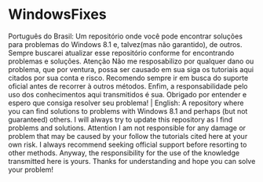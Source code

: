 # WindowsFixes
Português do Brasil: Um repositório onde você pode encontrar soluções para problemas do Windows 8.1 e, talvez(mas não garantido), de outros. Sempre buscarei atualizar esse repositório conforme for encontrando problemas e soluções.  Atenção  Não me resposabilizo por qualquer dano ou problema, que por ventura, possa ser causado em sua siga os tutoriais aqui citados por sua conta e risco. Recomendo sempre ir em busca do suporte oficial antes de recorrer à outros métodos. Enfim, a responsabilidade pelo uso dos conhecimentos aqui transmitidos é sua.  Obrigado por entender e espero que consiga resolver seu problema! | English:  A repository where you can find solutions to problems with Windows 8.1 and perhaps (but not guaranteed) others. I will always try to update this repository as I find problems and solutions.  Attention  I am not responsible for any damage or problem that may be caused by your follow the tutorials cited here at your own risk. I always recommend seeking official support before resorting to other methods. Anyway, the responsibility for the use of the knowledge transmitted here is yours. Thanks for understanding and hope you can solve your problem!
